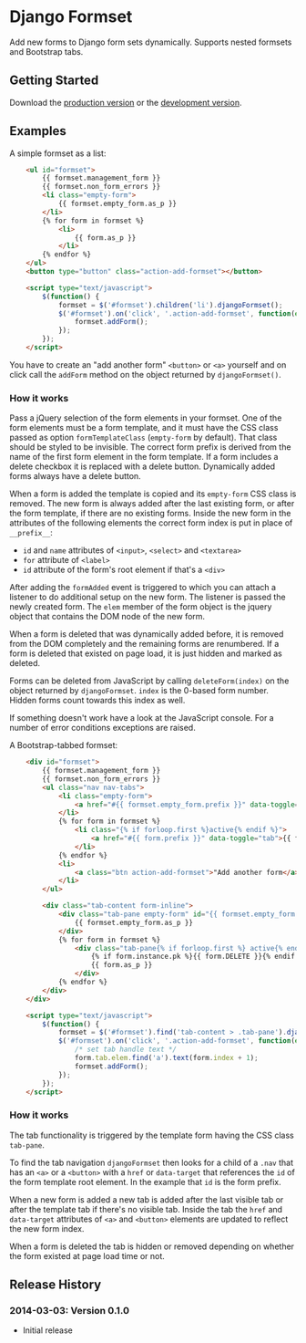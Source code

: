 # Django Formset

Add new forms to Django form sets dynamically. Supports nested formsets and Bootstrap tabs.

## Getting Started
Download the [production version][min] or the [development version][max].

[min]: https://raw.github.com/mbertheau/jquery.django-formset/master/dist/django-formset.min.js
[max]: https://raw.github.com/mbertheau/jquery.django-formset/master/dist/django-formset.js

## Examples

A simple formset as a list:

```html
    <ul id="formset">
        {{ formset.management_form }}
        {{ formset.non_form_errors }}
        <li class="empty-form">
            {{ formset.empty_form.as_p }}
        </li>
        {% for form in formset %}
            <li>
                {{ form.as_p }}
            </li>
        {% endfor %}
    </ul>
    <button type="button" class="action-add-formset"></button>

    <script type="text/javascript">
        $(function() {
            formset = $('#formset').children('li').djangoFormset();
            $('#formset').on('click', '.action-add-formset', function(event) {
                formset.addForm();
            });
        });
    </script>
```

You have to create an "add another form" `<button>` or `<a>` yourself and on click call the
`addForm` method on the object returned by `djangoFormset()`.

### How it works

Pass a jQuery selection of the form elements in your formset. One of the form elements must be a
form template, and it must have the CSS class passed as option `formTemplateClass` (`empty-form` by
default). That class should be styled to be invisible. The correct form prefix is derived from the
name of the first form element in the form template. If a form includes a delete checkbox it is
replaced with a delete button. Dynamically added forms always have a delete button.

When a form is added the template is copied and its `empty-form` CSS class is removed. The new form
is always added after the last existing form, or after the form template, if there are no existing
forms. Inside the new form in the attributes of the following elements the correct form index is
put in place of `__prefix__`:

* `id` and `name` attributes of `<input>`, `<select>` and `<textarea>`
* `for` attribute of `<label>`
* `id` attribute of the form's root element if that's a `<div>`

After adding the `formAdded` event is triggered to which you can attach a listener to do additional
setup on the new form. The listener is passed the newly created form. The `elem` member of the form
object is the jquery object that contains the DOM node of the new form.

When a form is deleted that was dynamically added before, it is removed from the DOM completely and
the remaining forms are renumbered. If a form is deleted that existed on page load, it is just
hidden and marked as deleted.

Forms can be deleted from JavaScript by calling `deleteForm(index)` on the object returned by
`djangoFormset`. `index` is the 0-based form number. Hidden forms count towards this index as well.

If something doesn't work have a look at the JavaScript console. For a number of error conditions
exceptions are raised.

A Bootstrap-tabbed formset:

```html
    <div id="formset">
        {{ formset.management_form }}
        {{ formset.non_form_errors }}
        <ul class="nav nav-tabs">
            <li class="empty-form">
                <a href="#{{ formset.empty_form.prefix }}" data-toggle="tab">New tab</a>
            </li>
            {% for form in formset %}
                <li class="{% if forloop.first %}active{% endif %}">
                    <a href="#{{ form.prefix }}" data-toggle="tab">{{ forloop.counter }}</a>
                </li>
            {% endfor %}
            <li>
                <a class="btn action-add-formset">"Add another form</a>
            </li>
        </ul>

        <div class="tab-content form-inline">
            <div class="tab-pane empty-form" id="{{ formset.empty_form.prefix }}">
                {{ formset.empty_form.as_p }}
            </div>
            {% for form in formset %}
                <div class="tab-pane{% if forloop.first %} active{% endif %}" id="{{ form.prefix }}">
                    {% if form.instance.pk %}{{ form.DELETE }}{% endif %}
                    {{ form.as_p }}
                </div>
            {% endfor %}
        </div>
    </div>

    <script type="text/javascript">
        $(function() {
            formset = $('#formset').find('tab-content > .tab-pane').djangoFormset();
            $('#formset').on('click', '.action-add-formset', function(event) {
                /* set tab handle text */
                form.tab.elem.find('a').text(form.index + 1);
                formset.addForm();
            });
        });
    </script>
```

### How it works

The tab functionality is triggered by the template form having the CSS class `tab-pane`.

To find the tab navigation `djangoFormset` then looks for a child of a `.nav` that has an `<a>` or a
`<button>` with a `href` or `data-target` that references the `id` of the form template root
element.  In the example that `id` is the form prefix.

When a new form is added a new tab is added after the last visible tab or after the template tab if
there's no visible tab. Inside the tab the `href` and `data-target` attributes of `<a>` and
`<button>` elements are updated to reflect the new form index.

When a form is deleted the tab is hidden or removed depending on whether the form existed at page
load time or not.

## Release History

### 2014-03-03: Version 0.1.0

* Initial release
